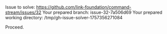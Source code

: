 Issue to solve: https://github.com/link-foundation/command-stream/issues/32
Your prepared branch: issue-32-7a506d69
Your prepared working directory: /tmp/gh-issue-solver-1757356271084

Proceed.